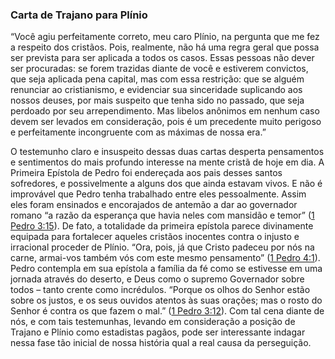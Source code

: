 ### Carta de Trajano para Plínio 

“Você agiu perfeitamente correto, meu caro Plínio, na pergunta que me fez a respeito dos cristãos. Pois, realmente, não há uma regra geral que possa ser prevista para ser aplicada a todos os casos. Essas pessoas não dever ser procuradas: se forem trazidas diante de você e estiverem convictos, que seja aplicada pena capital, mas com essa restrição: que se alguém renunciar ao cristianismo, e evidenciar sua sinceridade suplicando aos nossos deuses, por mais suspeito que tenha sido no passado, que seja perdoado por seu arrependimento. Mas libelos anônimos em nenhum caso devem ser levados em consideração, pois é um precedente muito perigoso e perfeitamente incongruente com as máximas de nossa era.”

O testemunho claro e insuspeito dessas duas cartas desperta pensamentos e sentimentos do mais profundo interesse na mente cristã de hoje em dia. A Primeira Epístola de Pedro foi endereçada aos pais desses santos sofredores, e possivelmente a alguns dos que ainda estavam vivos. E não é improvável que Pedro tenha trabalhado entre eles pessoalmente. Assim eles foram ensinados e encorajados de antemão a dar ao governador romano “a razão da esperança que havia neles com mansidão e temor” ([1 Pedro 3:15](http://bibliaonline.com.br/acf/1pe/3/15)). De fato, a totalidade da primeira epístola parece divinamente equipada para fortalecer aqueles cristãos inocentes contra o injusto e irracional proceder de Plínio. “Ora, pois, já que Cristo padeceu por nós na carne, armai-vos também vós com este mesmo pensamento” ([1 Pedro 4:1](http://bibliaonline.com.br/acf/1pe/4/1)). Pedro contempla em sua epístola a família da fé como se estivesse em uma jornada através do deserto, e Deus como o supremo Governador sobre todos – tanto crente como incrédulos. “Porque os olhos do Senhor estão sobre os justos, e os seus ouvidos atentos às suas orações; mas o rosto do Senhor é contra os que fazem o mal.” ([1 Pedro 3:12](http://bibliaonline.com.br/acf/1pe/3/12)). Com tal cena diante de nós, e com tais testemunhas, levando em consideração a posição de Trajano e Plínio como estadistas pagãos, pode ser interessante indagar nessa fase tão inicial de nossa história qual a real causa da perseguição.